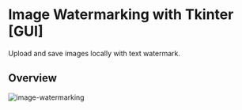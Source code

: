 # Image Watermarking with Tkinter [GUI]

Upload and save images locally with text watermark.


## Overview
![image-watermarking](https://user-images.githubusercontent.com/53910160/218276776-4da7b492-a38b-4671-a440-fd3e42a98a17.gif)
